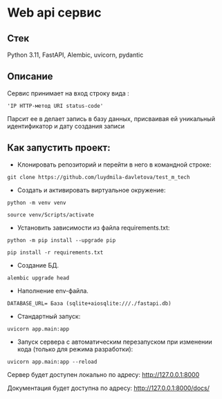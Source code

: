 # Web api сервис
## Стек
Python 3.11, FastAPI, Alembic, uvicorn, pydantic

## Описание
Сервис принимает на вход строку вида :
```
'IP HTTP-метод URI status-code'
```

Парсит ее в делает запись в базу данных, присваивая ей уникальный идентификатор и дату создания записи

## **Как запустить проект**:
* Клонировать репозиторий и перейти в него в командной строке:
```
git clone https://github.com/luydmila-davletova/test_m_tech
```
* Создать и активировать виртуальное окружение:
```
python -m venv venv

source venv/Scripts/activate
```
* Установить зависимости из файла requirements.txt:
```
python -m pip install --upgrade pip

pip install -r requirements.txt
```
* Создание БД.
```
alembic upgrade head
```
* Наполнение env-файла.
```
DATABASE_URL= База (sqlite+aiosqlite:///./fastapi.db)
```
* Стандартный запуск:
```
uvicorn app.main:app
```
* Запуск сервера с автоматическим перезапуском при изменении кода (только для режима разработки):
```
uvicorn app.main:app --reload
```
Сервер будет доступен локально по адресу: http://127.0.0.1:8000

Документация будет доступна по адресу:
http://127.0.0.1:8000/docs/